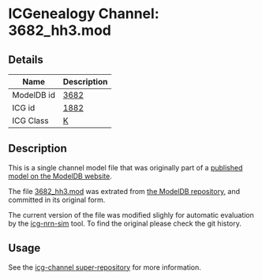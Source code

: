 # ICGenealogy Channel: 3682\_hh3.mod

## Details

Name | Description
---- | -----------
ModelDB id | [3682](http://senselab.med.yale.edu/ModelDB/ShowModel.cshtml?model=3682)
ICG id | [1882](http://icg.neurotheory.ox.ac.uk/channels/1/1882)
ICG Class | [K](http://icg.neurotheory.ox.ac.uk/channels/1)

## Description

This is a single channel model file that was originally part of a [published model on the ModelDB website](http://senselab.med.yale.edu/ModelDB/ShowModel.cshtml?model=3682).


The file [3682\_hh3.mod](3682_hh3.mod) was extrated from [the ModelDB repository](http://senselab.med.yale.edu/ModelDB/ShowModel.cshtml?model=3682), and committed in its original form.

The current version of the file was modified slighly for automatic evaluation by the [icg-nrn-sim](https://github.com/icgenealogy/icg-nrn-sim) tool. To find the original please check the git history.


## Usage

See the [icg-channel super-repository](https://github.com/icgenealogy/icg-channels) for more information.